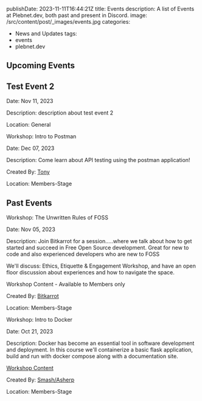 publishDate: 2023-11-11T16:44:21Z
title: Events
description: A list of Events at Plebnet.dev, both past and present in Discord.
image: /src/content/post/_images/events.jpg
categories:
  - News and Updates
tags:
  - events
  - plebnet.dev


## Upcoming Events

## Test Event 2

Date: Nov 11, 2023

Description:
description about test event 2

Location: General

Workshop: Intro to Postman

Date: Dec 07, 2023

Description:
Come learn about API testing using the postman application!

Created By: [Tony](https://github.com/amsalmeron)

Location: Members-Stage

## Past Events

Workshop: The Unwritten Rules of FOSS

Date: Nov 05, 2023

Description:
Join Bitkarrot for a session.....where we talk about how to get started and succeed in Free Open Source development. Great for new to code and also experienced developers who are new to FOSS

We'll discuss: Ethics, Etiquette & Engagement Workshop, and have an open floor discussion about experiences and how to navigate the space.

Workshop Content - Available to Members only

Created By: [Bitkarrot](https://github.com/bitkarrot/)

Location: Members-Stage

Workshop: Intro to Docker

Date: Oct 21, 2023

Description:
Docker has become an essential tool in software development and deployment. In this course we'll containerize a basic flask application, build and run with docker compose along with a documentation site.

[Workshop Content](https://github.com/plebnet-dev/plebnet-compose)

Created By: [Smash/Asherp](https://github.com/asherp)

Location: Members-Stage
